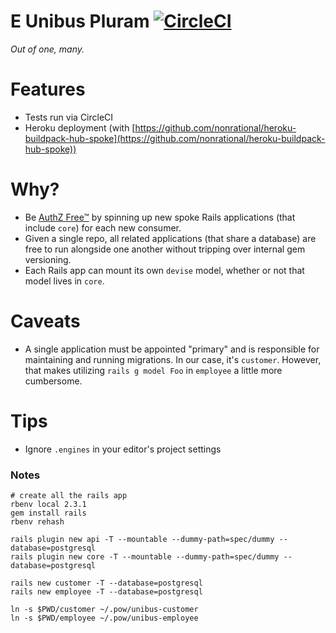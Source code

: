 # E Unibus Pluram [![CircleCI](https://circleci.com/gh/nonrational/unibus/tree/master.svg?style=svg)](https://circleci.com/gh/nonrational/unibus/tree/master)

_Out of one, many._

# Features

- Tests run via CircleCI
- Heroku deployment (with [https://github.com/nonrational/heroku-buildpack-hub-spoke](https://github.com/nonrational/heroku-buildpack-hub-spoke))

# Why?

- Be [AuthZ Free™](https://www.betterment.com/resources/inside-betterment/engineering/security-framework/) by spinning up new spoke Rails applications (that include `core`) for each new consumer.
- Given a single repo, all related applications (that share a database) are free to run alongside one another without tripping over internal gem versioning.
- Each Rails app can mount its own `devise` model, whether or not that model lives in `core`.

# Caveats

- A single application must be appointed "primary" and is responsible for maintaining and running migrations. In our case, it's `customer`. However, that makes utilizing `rails g model Foo` in `employee` a little more cumbersome.

# Tips

- Ignore `.engines` in your editor's project settings

### Notes

```shell
# create all the rails app
rbenv local 2.3.1
gem install rails
rbenv rehash

rails plugin new api -T --mountable --dummy-path=spec/dummy --database=postgresql
rails plugin new core -T --mountable --dummy-path=spec/dummy --database=postgresql

rails new customer -T --database=postgresql
rails new employee -T --database=postgresql

ln -s $PWD/customer ~/.pow/unibus-customer
ln -s $PWD/employee ~/.pow/unibus-employee
```
